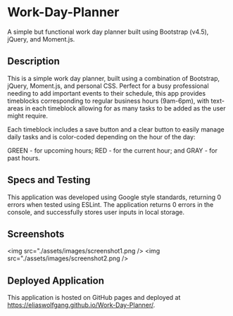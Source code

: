 # Work-Day-Planner
A simple but functional work day planner built using Bootstrap (v4.5), jQuery, and Moment.js.

## Description
This is a simple work day planner, built using a combination of Bootstrap, jQuery, Moment.js, and personal CSS.
Perfect for a busy professional needing to add important events to their schedule, this app provides timeblocks corresponding to regular business hours (9am-6pm),
with text-areas in each timeblock allowing for as many tasks to be added as the user might require.

Each timeblock includes a save button and a clear button to easily manage daily tasks and is color-coded depending on the hour of the day:

GREEN - for upcoming hours;
RED - for the current hour; and
GRAY - for past hours.

## Specs and Testing
This application was developed using Google style standards, returning 0 errors when tested using ESLint. The application returns 0 errors in the console, and successfully stores user inputs in local storage.

## Screenshots
<img src="./assets/images/screenshot1.png />
<img src="./assets/images/screenshot2.png />

## Deployed Application
This application is hosted on GitHub pages and deployed at https://eliaswolfgang.github.io/Work-Day-Planner/.


